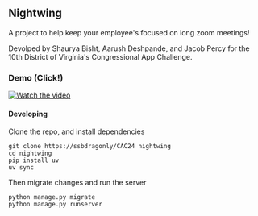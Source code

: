 ## Nightwing
A project to help keep your employee's focused on long zoom meetings!

Devolped by Shaurya Bisht, Aarush Deshpande, and Jacob Percy for the 10th District of Virginia's Congressional App Challenge.

### Demo (Click!)

[![Watch the video](https://img.youtube.com/vi/MAMqRrMCMKk/0.jpg)](https://www.youtube.com/watch?v=MAMqRrMCMKk)

#### Developing
Clone the repo, and install dependencies
```
git clone https://ssbdragonly/CAC24 nightwing
cd nightwing
pip install uv
uv sync
```
Then migrate changes and run the server
```
python manage.py migrate
python manage.py runserver
```
